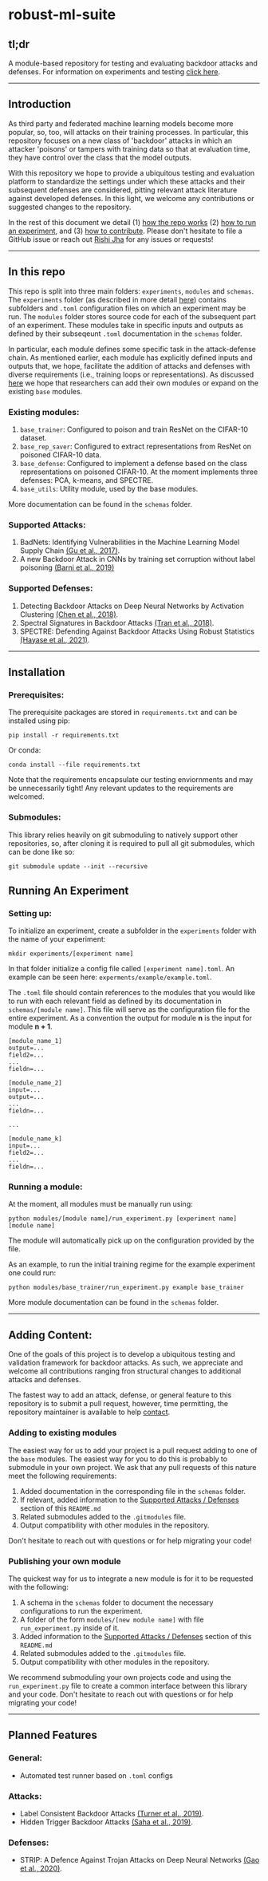 # robust-ml-suite
## tl;dr
A module-based repository for testing and evaluating backdoor attacks and defenses. For information on experiments and testing [click here](#installation).

---
## Introduction
As third party and federated machine learning models become more popular, so, too, will attacks on their training processes. In particular, this repository focuses on a new class of 'backdoor' attacks in which an attacker 'poisons' or tampers with training data so that at evaluation time, they have control over the class that the model outputs.

With this repository we hope to provide a ubiquitous testing and evaluation platform to standardize the settings under which these attacks and their subsequent defenses are considered, pitting relevant attack literature against developed defenses. In this light, we welcome any contributions or suggested changes to the repository. 

In the rest of this document we detail (1) [how the repo works](#in-the-repo) (2) [how to run an experiment](#installation), and (3) [how to contribute](#adding-content). Please don't hesitate to file a GitHub issue or reach out [Rishi Jha](rishijha.com) for any issues or requests!

---

## In this repo
This repo is split into three main folders: `experiments`, `modules` and `schemas`. The `experiments` folder (as described in more detail [here](#installation)) contains subfolders and `.toml` configuration files on which an experiment may be run. The `modules` folder stores source code for each of the subsequent part of an experiment. These modules take in specific inputs and outputs as defined by their subseqeunt `.toml` documentation in the `schemas` folder. 

In particular, each module defines some specific task in the attack-defense chain. As mentioned earlier, each module has explicitly defined inputs and outputs that, we hope, facilitate the addition of attacks and defenses with diverse requirements (i.e., training loops or representations). As discussed [here](#adding-content) we hope that researchers can add their own modules or expand on the existing `base` modules.

### Existing modules:
1. `base_trainer`: Configured to poison and train ResNet on the CIFAR-10 dataset.
1. `base_rep_saver`: Configured to extract representations from ResNet on poisoned CIFAR-10 data.
1. `base_defense`: Configured to implement a defense based on the class representations on poisoned CIFAR-10. At the moment implements three defenses: PCA, k-means, and SPECTRE.
1. `base_utils`: Utility module, used by the base modules.

More documentation can be found in the `schemas` folder.

### Supported Attacks:
1. BadNets: Identifying Vulnerabilities in the Machine Learning Model Supply Chain [(Gu et al., 2017)](https://arxiv.org/abs/1708.06733).
1. A new Backdoor Attack in CNNs by training set corruption without label poisoning [(Barni et al., 2019)](https://arxiv.org/abs/1902.11237)

### Supported Defenses:
1. Detecting Backdoor Attacks on Deep Neural Networks by Activation Clustering [(Chen et al., 2018)](https://arxiv.org/abs/1811.03728).
1. Spectral Signatures in Backdoor Attacks [(Tran et al., 2018)](https://arxiv.org/abs/1811.00636).
1. SPECTRE: Defending Against Backdoor Attacks Using Robust Statistics [(Hayase et al., 2021)](https://arxiv.org/abs/2104.11315).

---
## Installation
### Prerequisites:
The prerequisite packages are stored in `requirements.txt` and can be installed using pip:
```
pip install -r requirements.txt
```
Or conda:
```
conda install --file requirements.txt
```
Note that the requirements encapsulate our testing enviornments and may be unnecessarily tight! Any relevant updates to the requirements are welcomed.

### Submodules:
This library relies heavily on git submoduling to natively support other repositories, so, after cloning it is required to pull all git submodules, which can be done like so:
```
git submodule update --init --recursive
``` 

## Running An Experiment
### Setting up:
To initialize an experiment, create a subfolder in the `experiments` folder with the name of your experiment:
```
mkdir experiments/[experiment name]
```
In that folder initialize a config file called `[experiment name].toml`. An example can be seen here: `experments/example/example.toml`.

The `.toml` file should contain references to the modules that you would like to run with each relevant field as defined by its documentation in `schemas/[module name]`. This file will serve as the configuration file for the entire experiment. As a convention the output for module **n** is the input for module **n + 1**.

```
[module_name_1]
output=...
field2=...
...
fieldn=...

[module_name_2]
input=...
output=...
...
fieldn=...

...

[module_name_k]
input=...
field2=...
...
fieldn=...
```

### Running a module:
At the moment, all modules must be manually run using:
```
python modules/[module name]/run_experiment.py [experiment name] [module name]
```
The module will automatically pick up on the configuration provided by the file. 

As an example, to run the initial training regime for the example experiment one could run:
```
python modules/base_trainer/run_experiment.py example base_trainer
```
More module documentation can be found in the `schemas` folder.

---

## Adding Content:
One of the goals of this project is to develop a ubiquitous testing and validation framework for backdoor attacks. As such, we appreciate and welcome all contributions ranging fron structural changes to additional attacks and defenses.

The fastest way to add an attack, defense, or general feature to this repository is to submit a pull request, however, time permitting, the repository maintainer is available to help [contact](rishijha.com).

### Adding to existing modules
The easiest way for us to add your project is a pull request adding to one of the `base` modules. The easiest way for you to do this is probably to submodule in your own project. We ask that any pull requests of this nature meet the following requirements:

1. Added documentation in the corresponding file in the `schemas` folder.
1. If relevant, added information to the [Supported Attacks / Defenses](#in-this-repo) section of this `README.md`
1. Related submodules added to the `.gitmodules` file.
1. Output compatibility with other modules in the repository.

Don't hesitate to reach out with questions or for help migrating your code!

### Publishing your own module
The quickest way for us to integrate a new module is for it to be requested with the following:

1. A schema in the `schemas` folder to document the necessary configurations to run the experiment.
1. A folder of the form `modules/[new module name]` with file `run_experiment.py` inside of it.
1. Added information to the [Supported Attacks / Defenses](#in-this-repo) section of this `README.md`
1. Related submodules added to the `.gitmodules` file.
1. Output compatibility with other modules in the repository.

We recommend submoduling your own projects code and using the `run_experiment.py` file to create a common interface between this library and your code. Don't hesitate to reach out with questions or for help migrating your code!

---
## Planned Features
### General:
* Automated test runner based on `.toml` configs 
### Attacks:
* Label Consistent Backdoor Attacks [(Turner et al., 2019)](https://arxiv.org/abs/1912.02771).
* Hidden Trigger Backdoor Attacks [(Saha et al., 2019)](https://arxiv.org/abs/1910.00033).
### Defenses:
* STRIP: A Defence Against Trojan Attacks on Deep Neural Networks [(Gao et al., 2020)](https://arxiv.org/abs/1902.06531).